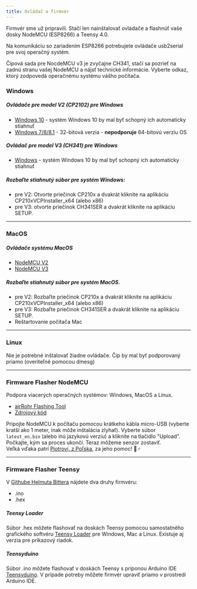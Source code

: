 ```yaml
---
title: Ovládač a firmvér
---
```


Firmvér sme už pripravili. Stačí len nainštalovať ovládače a flashnúť vaše dosky NodeMCU (ESP8266) a Teensy 4.0.

Na komunikáciu so zariadením ESP8266 potrebujete ovládače usb2serial pre svoj operačný systém.

Čipová sada pre NocdeMCU v3 je zvyčajne CH341, stačí sa pozrieť na zadnú stranu vašej NodeMCU a nájsť technické informácie. Vyberte odkaz, ktorý zodpovedá operačnému systému vášho počítača.

### Windows

##### Ovládače pre model V2 (CP2102) pre Windows
* [Windows 10](https://www.silabs.com/documents/public/software/CP210x_Universal_Windows_Driver.zip) - systém Windows 10 by mal byť schopný ich automaticky stiahnuť
* [Windows 7/8/8.1](https://www.silabs.com/documents/public/software/CP210x_Windows_Drivers.zip) - 32-bitová verzia - **nepodporuje** 64-bitovú verziu OS

##### Ovládač pre model V3 (CH341) pre Windows
* [Windows](http://www.wch.cn/downloads/file/5.html) - systém Windows 10 by mal byť schopný ich automaticky stiahnuť

##### Rozbaľte stiahnutý súbor pre systém Windows:
* pre V2: Otvorte priečinok CP210x a dvakrát kliknite na aplikáciu CP210xVCPInstaller_x64 (alebo x86)
* pre V3: otvorte priečinok CH341SER a dvakrát kliknite na aplikáciu SETUP.

---

### MacOS

##### Ovládače systému MacOS
* [NodeMCU V2](https://www.silabs.comdocumentspublicsoftwareMac_OSX_VCP_Driver.zip )
* [NodeMCU V3](http://www.wch.cn/downloads/file/178.html)

##### Rozbaľte stiahnutý súbor pre systém MacOS.
* pre V2: Rozbaľte priečinok CP210x a dvakrát kliknite na aplikáciu CP210xVCPInstaller_x64 (alebo x86)
* pre V3: Rozbaľte priečinok CH341SER a dvakrát kliknite na aplikáciu SETUP.
* Reštartovanie počítača Mac

---

### Linux
Nie je potrebné inštalovať žiadne ovládače. Čip by mal byť podporovaný priamo (overiteľné pomocou dmesg)

---
### Firmware Flasher NodeMCU
Podpora viacerých operačných systémov: Windows, MacOS a Linux.

* [airRohr Flashing Tool](http://firmware.sensor.communityairrohrflashing-tool)
* [Zdrojový kód](https://github.com/opendata-stuttgart/airrohr-firmware-flasher)

Pripojte NodeMCU k počítaču pomocou krátkeho kábla micro-USB (vyberte kratší ako 1 meter, inak môže inštalácia zlyhať). Vyberte súbor `latest_en.bin` (alebo inú jazykovú verziu) a kliknite na tlačidlo "Upload".
Počkajte, kým sa proces ukončí. Teraz môžeme senzor zostaviť.
<br>
Veľká vďaka patrí [Piotrovi, z Poľska](https://dropbox.inf.re), za jeho pomoc! 🙋♂️

---
### Firmware Flasher Teensy
V [Githube Helmuta Bittera](https://github.comhbitterDNMStreemasterFirmware) nájdete dva druhy firmvéru:
* .ino
* .hex

##### Teensy Loader
Súbor .hex môžete flashovať na doskách Teensy pomocou samostatného grafického softvéru [Teensy Loader](https://www.pjrc.comteensyloader.html) pre Windows, Mac a Linux.
Existuje aj verzia pre príkazový riadok.

##### Teensyduino
Súbor .ino môžete flashovať v doskách Teensy s príponou Arduino IDE [Teensyduino](https://www.pjrc.comteensyteensyduino.html).
V prípade potreby môžete firmvér upraviť priamo v prostredí Arduino IDE.
